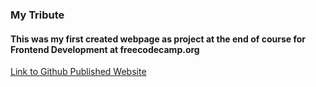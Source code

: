 ### My Tribute 
#### This was my first created webpage as project at the end of course for Frontend Development at freecodecamp.org 
[Link to Github Published Website](https://mrtwinklesharma.github.io/My-tribute/)
